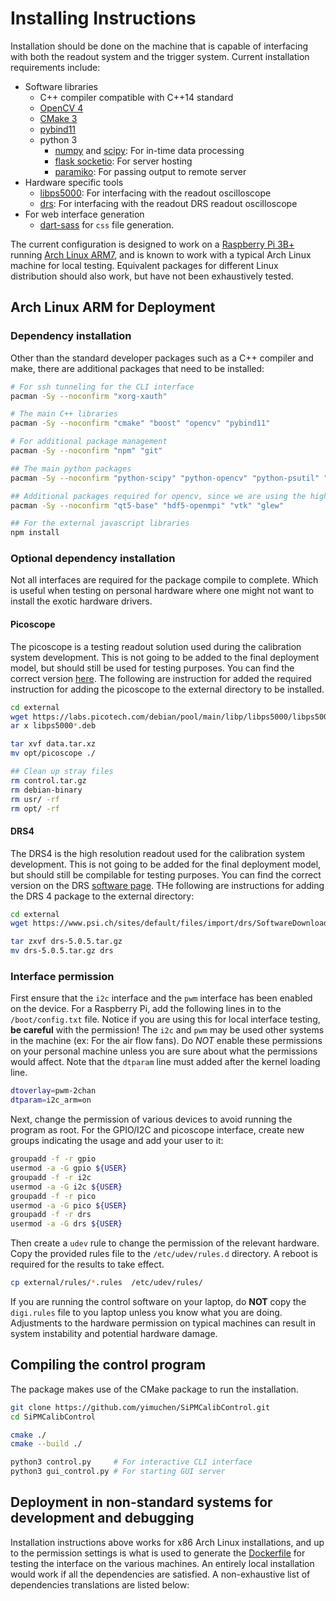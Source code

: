 # Installing Instructions

Installation should be done on the machine that is capable of interfacing with
both the readout system and the trigger system. Current installation requirements
include:

- Software libraries
  - C++ compiler compatible with C++14 standard
  - [OpenCV 4][opencv]
  - [CMake 3][cmake]
  - [pybind11][pybind11]
  - python 3
    - [numpy][numpy] and [scipy][scipy]: For in-time data processing
    - [flask socketio][flasksocket]: For server hosting
    - [paramiko][paramiko]: For passing output to remote server
- Hardware specific tools
  - [libps5000][picoscope]: For interfacing with the readout oscilloscope
  - [drs][drs]: For interfacing with the readout DRS readout oscilloscope
- For web interface generation
  - [dart-sass][sass] for `css` file generation.

The current configuration is designed to work on a [Raspberry Pi 3B+][raspi]
running [Arch Linux ARM7][archarm], and is known to work with a typical Arch
Linux machine for local testing. Equivalent packages for different Linux
distribution should also work, but have not been exhaustively tested.

## Arch Linux ARM for Deployment

### Dependency installation

Other than the standard developer packages such as a C++ compiler and make, there
are additional packages that need to be installed:

```bash
# For ssh tunneling for the CLI interface
pacman -Sy --noconfirm "xorg-xauth"

# The main C++ libraries
pacman -Sy --noconfirm "cmake" "boost" "opencv" "pybind11"

# For additional package management
pacman -Sy --noconfirm "npm" "git"

## The main python packages
pacman -Sy --noconfirm "python-scipy" "python-opencv" "python-psutil" "python-paramiko" "python-flask-socketio"

## Additional packages required for opencv, since we are using the high level interface
pacman -Sy --noconfirm "qt5-base" "hdf5-openmpi" "vtk" "glew"

## For the external javascript libraries
npm install
```

### Optional dependency installation

Not all interfaces are required for the package compile to complete. Which is
useful when testing on personal hardware where one might not want to install the
exotic hardware drivers.

#### Picoscope

The picoscope is a testing readout solution used during the calibration system
development. This is not going to be added to the final deployment model, but
should still be used for testing purposes. You can find the correct version
[here][picoscope_download]. The following are instruction for added the required
instruction for adding the picoscope to the external directory to be installed.

```bash
cd external
wget https://labs.picotech.com/debian/pool/main/libp/libps5000/libps5000_<version>.deb
ar x libps5000*.deb

tar xvf data.tar.xz
mv opt/picoscope ./

## Clean up stray files
rm control.tar.gz
rm debian-binary
rm usr/ -rf
rm opt/ -rf
```

#### DRS4

The DRS4 is the high resolution readout used for the calibration system
development. This is not going to be added for the final deployment model, but
should still be compilable for testing purposes. You can find the correct version
on the DRS [software page][drs4_download]. THe following are instructions for
adding the DRS 4 package to the external directory:

```bash
cd external
wget https://www.psi.ch/sites/default/files/import/drs/SoftwareDownloadEN/drs-5.0.5.tar.gz

tar zxvf drs-5.0.5.tar.gz
mv drs-5.0.5.tar.gz drs
```

### Interface permission

First ensure that the `i2c` interface and the `pwm` interface has been enabled on
the device. For a Raspberry Pi, add the following lines in to the
`/boot/config.txt` file. Notice if you are using this for local interface
testing, **be careful** with the permission! The `i2c` and `pwm` may be used
other systems in the machine (ex: For the air flow fans). Do _NOT_ enable these
permissions on your personal machine unless you are sure about what the
permissions would affect. Note that the `dtparam` line must added after the
kernel loading line.

```bash
dtoverlay=pwm-2chan
dtparam=i2c_arm=on
```

Next, change the permission of various devices to avoid running the program as
root. For the GPIO/I2C and picoscope interface, create new groups indicating the
usage and add your user to it:

```bash
groupadd -f -r gpio
usermod -a -G gpio ${USER}
groupadd -f -r i2c
usermod -a -G i2c ${USER}
groupadd -f -r pico
usermod -a -G pico ${USER}
groupadd -f -r drs
usermod -a -G drs ${USER}
```

Then create a `udev` rule to change the permission of the relevant hardware. Copy
the provided rules file to the `/etc/udev/rules.d` directory. A reboot is
required for the results to take effect.

```bash
cp external/rules/*.rules  /etc/udev/rules/
```

If you are running the control software on your laptop, do **NOT** copy the
`digi.rules` file to you laptop unless you know what you are doing. Adjustments
to the hardware permission on typical machines can result in system instability
and potential hardware damage.

## Compiling the control program

The package makes use of the CMake package to run the installation.

```bash
git clone https://github.com/yimuchen/SiPMCalibControl.git
cd SiPMCalibControl

cmake ./
cmake --build ./

python3 control.py     # For interactive CLI interface
python3 gui_control.py # For starting GUI server
```

## Deployment in non-standard systems for development and debugging

Installation instructions above works for x86 Arch Linux installations, and up to
the permission settings is what is used to generate the [Dockerfile](Dockerfile)
for testing the interface on the various machines. An entirely local installation
would work if all the dependencies are satisfied. A non-exhaustive list of
dependencies translations are listed below:

[opencv]: https://opencv.org/releases/
[cmake]: https://cmake.org/download/
[pybind11]: https://pybind11.readthedocs.io/en/stable/
[numpy]: https://numpy.org/
[flasksocket]: https://flask-socketio.readthedocs.io/en/latest/
[scipy]: https://www.scipy.org/scipylib/index.html
[picoscope]: https://www.picotech.com/downloads/linux
[picoscope_mac]: https://www.picotech.com/downloads
[sass]: https://sass-lang.com/install
[picoscope_download]: https://labs.picotech.com/debian/pool/main/libp/libps5000/
[ads1x15]: https://github.com/adafruit/Adafruit_CircuitPython_ADS1x15
[raspi]: https://www.raspberrypi.org/products/raspberry-pi-3-model-b-plus/
[archarm]: https://archlinuxarm.org/about/downloads
[paramiko]: http://www.paramiko.org/
[brew]: https://brew.sh/
[pip]: https://pip.pypa.io/en/stable/
[drs]: https://www.psi.ch/en/drs/software-download
[drs4_download]: https://www.psi.ch/en/drs/software-download

